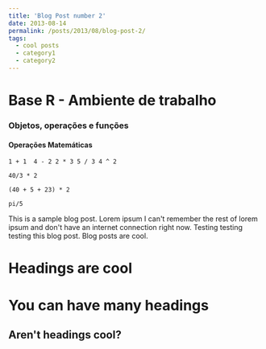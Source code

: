 ```yaml
---
title: 'Blog Post number 2'
date: 2013-08-14
permalink: /posts/2013/08/blog-post-2/
tags:
  - cool posts
  - category1
  - category2
---
```

# **Base R - Ambiente de trabalho**

### **Objetos, operações e funções**

#### **Operações Matemáticas**

`
1 + 1 
4 - 2
2 * 3
5 / 3
4 ^ 2
`

`
40/3 * 2
`

`
(40 + 5 + 23) * 2
`

`
pi/5
`

This is a sample blog post. Lorem ipsum I can't remember the rest of lorem ipsum and don't have an internet connection right now. Testing testing testing this blog post. Blog posts are cool.

Headings are cool
======

You can have many headings
======

Aren't headings cool?
------
